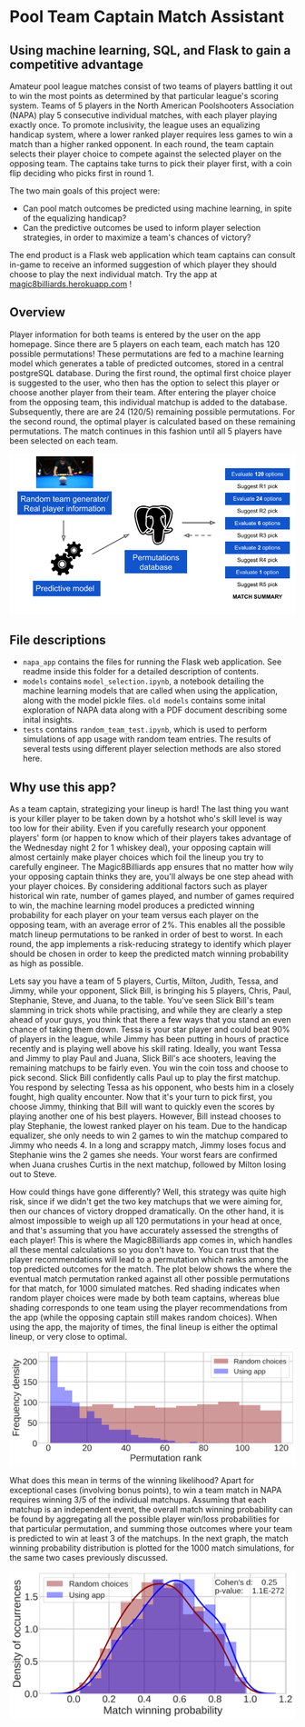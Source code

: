# Pool Team Captain Match Assistant
## Using machine learning, SQL, and Flask to gain a competitive advantage

Amateur pool league matches consist of two teams of players battling it out to win the most points as determined by that particular league's scoring system. Teams of 5 players in the North American Poolshooters Association (NAPA) play 5 consecutive individual matches, with each player playing exactly once. To promote inclusivity, the league uses an equalizing handicap system, where a lower ranked player requires less games to win a match than a higher ranked opponent. In each round, the team captain selects their player choice to compete against the selected player on the opposing team. The captains take turns to pick their player first, with a coin flip deciding who picks first in round 1.

The two main goals of this project were:
* Can pool match outcomes be predicted using machine learning, in spite of the equalizing handicap?
* Can the predictive outcomes be used to inform player selection strategies, in order to maximize a team's chances of victory?

The end product is a Flask web application which team captains can consult in-game to receive an informed suggestion of which player they should choose to play the next individual match.
Try the app at [magic8billiards.herokuapp.com](magic8billiards.herokuapp.com) ! 

## Overview

Player information for both teams is entered by the user on the app homepage. Since there are 5 players on each team, each match has 120 possible permutations! These permutations are fed to a machine learning model which generates a table of predicted outcomes, stored in a central postgreSQL database. 
During the first round, the optimal first choice player is suggested to the user, who then has the option to select this player or choose another player from their team. After entering the player choice from the opposing team, this individual matchup is added to the database. Subsequently, there are are 24 (120/5) remaining possible permutations. For the second round, the optimal player is calculated based on these remaining permutations. The match continues in this fashion until all 5 players have been selected on each team.

![](images/app_schematic.png)

## File descriptions

* `napa_app` contains the files for running the Flask web application. See readme inside this folder for a detailed description of contents.
* `models` contains `model_selection.ipynb`, a notebook detailing the machine learning models that are called when using the application, along with the model pickle files. `old models` contains some inital exploration of NAPA data along with a PDF document describing some inital insights.
* `tests` contains `random_team_test.ipynb`, which is used to perform simulations of app usage with random team entries. The results of several tests using different player selection methods are also stored here.

## Why use this app?

As a team captain, strategizing your lineup is hard! The last thing you want is your killer player to be taken down by a hotshot who's skill level is way too low for their ability. Even if you carefully research your opponent players' form (or happen to know which of their players takes advantage of the Wednesday night 2 for 1 whiskey deal), your opposing captain will almost certainly make player choices which foil the lineup you try to carefully engineer.  The Magic8Billiards app ensures that no matter how wily your opposing captain thinks they are, you'll always be one step ahead with your player choices. By considering additional factors such as player historical win rate, number of games played, and number of games required to win, the machine learning model produces a predicted winning probability for each player on your team versus each player on the opposing team, with an average error of 2%. This enables all the possible match lineup permutations to be ranked in order of best to worst. In each round, the app implements a risk-reducing strategy to identify which player should be chosen in order to keep the predicted match winning probability as high as possible.

Lets say you have a team of 5 players, Curtis, Milton, Judith, Tessa, and Jimmy, while your opponent, Slick Bill, is bringing his 5 players, Chris, Paul, Stephanie, Steve, and Juana, to the table. You've seen Slick Bill's team slamming in trick shots while practising, and while they are clearly a step ahead of your guys, you think that there a few ways that you stand an even chance of taking them down. Tessa is your star player and could beat 90% of players in the league, while Jimmy has been putting in hours of practice recently and is playing well above his skill rating. Ideally, you want Tessa and Jimmy to play Paul and Juana, Slick Bill's ace shooters, leaving the remaining matchups to be fairly even. You win the coin toss and choose to pick second. Slick Bill confidently calls Paul up to play the first matchup. You respond by selecting Tessa as his opponent, who bests him in a closely fought, high quality encounter. Now that it's your turn to pick first, you choose Jimmy, thinking that Bill will want to quickly even the scores by playing another one of his best players. However, Bill instead chooses to play Stephanie, the lowest ranked player on his team. Due to the handicap equalizer, she only needs to win 2 games to win the matchup compared to Jimmy who needs 4. In a long and scrappy match, Jimmy loses focus and Stephanie wins the 2 games she needs. Your worst fears are confirmed when Juana crushes Curtis in the next matchup, followed by Milton losing out to Steve.

How could things have gone differently? Well, this strategy was quite high risk, since if we didn't get the two key matchups that we were aiming for, then our chances of victory dropped dramatically. On the other hand, it is almost impossible to weigh up all 120 permutations in your head at once, and that's assuming that you have accurately assessed the strengths of each player! This is where the Magic8Billiards app comes in, which handles all these mental calculations so you don't have to. You can trust that the player recommendations will lead to a permutation which ranks among the top predicted outcomes for the match. The plot below shows the where the eventual match permutation ranked against all other possible permutations for that match, for 1000 simulated matches. Red shading indicates when random player choices were made by both team captains, whereas blue shading corresponds to one team using the player recommendations from the app (while the opposing captain still makes random choices). When using the app, the majority of times, the final lineup is either the optimal lineup, or very close to optimal.

![](images/ranks.png)

What does this mean in terms of the winning likelihood? Apart for exceptional cases (involving bonus points), to win a team match in NAPA requires winning 3/5 of the individual matchups. Assuming that each matchup is an independent event, the overall match winning probability can be found by aggregating all the possible player win/loss probabilities for that particular permutation, and summing those outcomes where your team is predicted to win at least 3 of the matchups. In the next graph, the match winning probability distribution is plotted for the 1000 match simulations, for the same two cases previously discussed. 

![](images/results_prob.png) 

